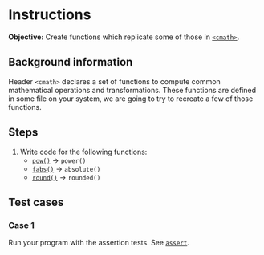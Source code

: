 # Instructions
**Objective:** Create functions which replicate some of those in [`<cmath>`](https://cplusplus.com/reference/cmath/).

## Background information
Header `<cmath>` declares a set of functions to compute common mathematical operations and transformations. These functions are defined in some file on your system, we are going to try to recreate a few of those functions.
  
## Steps
1. Write code for the following functions:
    - [`pow()`](https://cplusplus.com/reference/cmath/pow/) -> `power()`
    - [`fabs()`](https://cplusplus.com/reference/cmath/fabs/) -> `absolute()`
    - [`round()`](https://cplusplus.com/reference/cmath/round/) -> `rounded()`

## Test cases
### Case 1
Run your program with the assertion tests. See [`assert`](https://en.cppreference.com/w/cpp/error/assert).